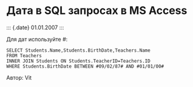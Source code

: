 Дата в SQL запросах в MS Access
===============================

::: {.date}
01.01.2007
:::

Для дат используйте \#:

    SELECT Students.Name,Students.BirthDate,Teachers.Name 
    FROM Teachers 
    INNER JOIN Students ON Students.TeacherID=Teachers.ID 
    WHERE Students.BirthDate BETWEEN #09/02/87# AND #01/01/00#

Автор: Vit

